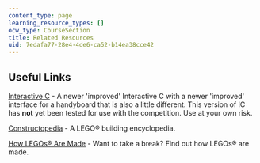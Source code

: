 ```yaml
---
content_type: page
learning_resource_types: []
ocw_type: CourseSection
title: Related Resources
uid: 7edafa77-28e4-4de6-ca52-b14ea38cce42
---
```


Useful Links
------------

[Interactive C](http://www.kipr.org/products/interactive-c) - A newer 'improved' Interactive C with a newer 'improved' interface for a handyboard that is also a little different. This version of IC has **not** yet been tested for use with the competition. Use at your own risk.

[Constructopedia](http://llk.media.mit.edu/projects.php?id=343) - A LEGO® building encyclopedia.

[How LEGOs® Are Made](https://www.lego.com/en-us/service/help/bricks-building/brick-facts/how-lego-bricks-are-made-408100000007834) - Want to take a break? Find out how LEGOs® are made.